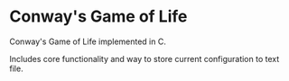 # Conway's Game of Life

Conway's Game of Life implemented in C.

Includes core functionality and way to store current configuration to text file.